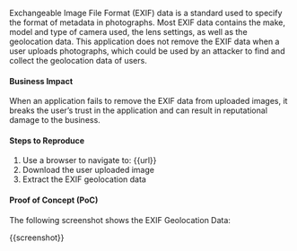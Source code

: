 Exchangeable Image File Format (EXIF) data is a standard used to specify the format of metadata in photographs. Most EXIF data contains the make, model and type of camera used, the lens settings, as well as the geolocation data. This application does not remove the EXIF data when a user uploads photographs, which could be used by an attacker to find and collect the geolocation data of users.

#### Business Impact

When an application fails to remove the EXIF data from uploaded images, it breaks the user’s trust in the application and can result in reputational damage to the business.

#### Steps to Reproduce

1. Use a browser to navigate to: {{url}}
1. Download the user uploaded image
1. Extract the EXIF geolocation data

#### Proof of Concept (PoC)

The following screenshot shows the EXIF Geolocation Data:

{{screenshot}}

